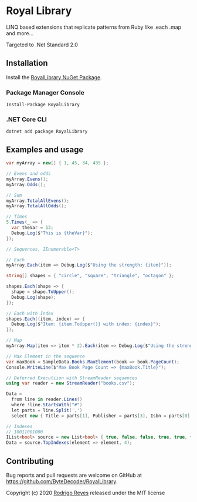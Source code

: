 # Royal Library

LINQ based extensions that replicate patterns from Ruby like .each .map and more...

Targeted to .Net Standard 2.0

## Installation

Install the [RoyalLibrary NuGet Package](https://www.nuget.org/packages/RoyalLibrary).

### Package Manager Console

```
Install-Package RoyalLibrary
```

### .NET Core CLI

```
dotnet add package RoyalLibrary
```

## Examples and usage

```csharp
var myArray = new[] { 1, 45, 34, 435 };

// Evens and odds
myArray.Evens();
myArray.Odds();

// Sum
myArray.TotalAllEvens();
myArray.TotalAllOdds();

// Times
5.Times(_ => {
  var theVar = 13;
  Debug.Log($"This is {theVar}");
});

// Sequences, IEnumerable<T>

// Each
myArray.Each(item => Debug.Log($"Using the strength: {item}"));

string[] shapes = { "circle", "square", "triangle", "octagon" };

shapes.Each(shape => {
  shape = shape.ToUpper();
  Debug.Log(shape);
});

// Each with Index
shapes.Each((item, index) => {
  Debug.Log($"Item: {item.ToUpper()} with index: {index}");
});

// Map
myArray.Map(item => item * 2).Each(item => Debug.Log($"Using the strength doubled: {item}"));

// Max Element in the sequence
var maxBook = SampleData.Books.MaxElement(book => book.PageCount);
Console.WriteLine($"Max Book Page Count => {maxBook.Title}");

// Deferred Executiion with StreamReader sequences
using var reader = new StreamReader("books.csv");

Data =
  from line in reader.Lines()
  where !line.StartsWith("#")
  let parts = line.Split(',')
  select new { Title = parts[1], Publisher = parts[3], Isbn = parts[0] };

// Indexes
// 10011001000
IList<bool> source = new List<bool> { true, false, false, true, true, false, false, true, false, false, false };
Data = source.TopIndexes(element => element, 4);

```

## Contributing

Bug reports and pull requests are welcome on GitHub at https://github.com/ByteDecoder/RoyalLibrary.


Copyright (c) 2020 [Rodrigo Reyes](https://twitter.com/bytedecoder) released under the MIT license
